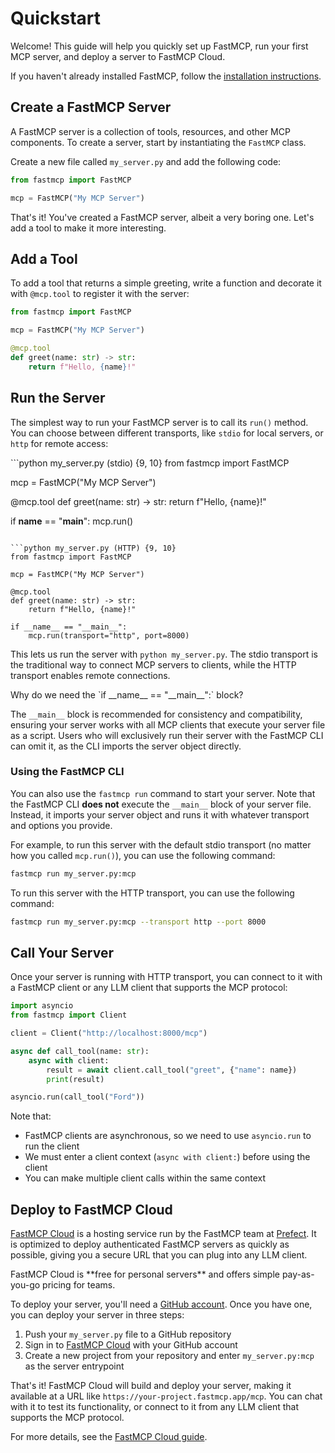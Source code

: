 # Quickstart

Welcome! This guide will help you quickly set up FastMCP, run your first MCP server, and deploy a server to FastMCP Cloud.

If you haven't already installed FastMCP, follow the [installation instructions](/getting-started/installation).

## Create a FastMCP Server

A FastMCP server is a collection of tools, resources, and other MCP components. To create a server, start by instantiating the `FastMCP` class.

Create a new file called `my_server.py` and add the following code:

```python my_server.py
from fastmcp import FastMCP

mcp = FastMCP("My MCP Server")
```

That's it! You've created a FastMCP server, albeit a very boring one. Let's add a tool to make it more interesting.

## Add a Tool

To add a tool that returns a simple greeting, write a function and decorate it with `@mcp.tool` to register it with the server:

```python my_server.py {5-7}
from fastmcp import FastMCP

mcp = FastMCP("My MCP Server")

@mcp.tool
def greet(name: str) -> str:
    return f"Hello, {name}!"
```

## Run the Server

The simplest way to run your FastMCP server is to call its `run()` method. You can choose between different transports, like `stdio` for local servers, or `http` for remote access:

<CodeGroup>
  ```python my_server.py (stdio) {9, 10}
  from fastmcp import FastMCP

mcp = FastMCP("My MCP Server")

@mcp.tool
def greet(name: str) -> str:
return f"Hello, {name}!"

if __name__ == "__main__":
mcp.run()
  ```

  ```python my_server.py (HTTP) {9, 10}
  from fastmcp import FastMCP

  mcp = FastMCP("My MCP Server")

  @mcp.tool
  def greet(name: str) -> str:
      return f"Hello, {name}!"

  if __name__ == "__main__":
      mcp.run(transport="http", port=8000)
  ```
</CodeGroup>

This lets us run the server with `python my_server.py`. The stdio transport is the traditional way to connect MCP servers to clients, while the HTTP transport enables remote connections.

<Tip>
  Why do we need the `if __name__ == "__main__":` block?

The `__main__` block is recommended for consistency and compatibility, ensuring your server works with all MCP clients that execute your server file as a script. Users who will exclusively run their server with the FastMCP CLI can omit it, as the CLI imports the server object directly.
</Tip>

### Using the FastMCP CLI

You can also use the `fastmcp run` command to start your server. Note that the FastMCP CLI **does not** execute the `__main__` block of your server file. Instead, it imports your server object and runs it with whatever transport and options you provide.

For example, to run this server with the default stdio transport (no matter how you called `mcp.run()`), you can use the following command:

```bash
fastmcp run my_server.py:mcp
```

To run this server with the HTTP transport, you can use the following command:

```bash
fastmcp run my_server.py:mcp --transport http --port 8000
```

## Call Your Server

Once your server is running with HTTP transport, you can connect to it with a FastMCP client or any LLM client that supports the MCP protocol:

```python my_client.py
import asyncio
from fastmcp import Client

client = Client("http://localhost:8000/mcp")

async def call_tool(name: str):
    async with client:
        result = await client.call_tool("greet", {"name": name})
        print(result)

asyncio.run(call_tool("Ford"))
```

Note that:

* FastMCP clients are asynchronous, so we need to use `asyncio.run` to run the client
* We must enter a client context (`async with client:`) before using the client
* You can make multiple client calls within the same context

## Deploy to FastMCP Cloud

[FastMCP Cloud](https://fastmcp.cloud) is a hosting service run by the FastMCP team at [Prefect](https://www.prefect.io/fastmcp). It is optimized to deploy authenticated FastMCP servers as quickly as possible, giving you a secure URL that you can plug into any LLM client.

<Info>
  FastMCP Cloud is **free for personal servers** and offers simple pay-as-you-go pricing for teams.
</Info>

To deploy your server, you'll need a [GitHub account](https://github.com). Once you have one, you can deploy your server in three steps:

1. Push your `my_server.py` file to a GitHub repository
2. Sign in to [FastMCP Cloud](https://fastmcp.cloud) with your GitHub account
3. Create a new project from your repository and enter `my_server.py:mcp` as the server entrypoint

That's it! FastMCP Cloud will build and deploy your server, making it available at a URL like `https://your-project.fastmcp.app/mcp`. You can chat with it to test its functionality, or connect to it from any LLM client that supports the MCP protocol.

For more details, see the [FastMCP Cloud guide](/deployment/fastmcp-cloud).
